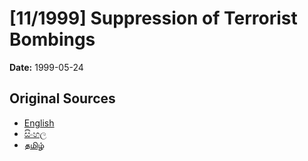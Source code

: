 # [11/1999] Suppression of Terrorist Bombings

**Date:** 1999-05-24

## Original Sources

- [English](https://documents.gov.lk/view/acts/1999/5/11-1999_E.pdf)
- [සිංහල](https://documents.gov.lk/view/acts/1999/5/11-1999_S.pdf)
- [தமிழ்](https://documents.gov.lk/view/acts/1999/5/11-1999_T.pdf)
